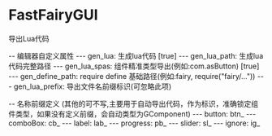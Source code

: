 # FastFairyGUI

导出Lua代码

-- 编辑器自定义属性
--- gen_lua: 生成lua代码 [true]
--- gen_lua_path: 生成lua代码完整路径
--- gen_lua_spas: 组件精准类型导出(例如:com.asButton) [true]
--- gen_define_path: require define 基础路径(例如:fairy, require("fairy/..."))
--- gen_lua_prefix: 导出文件名前缀标识(可忽略此项)

-- 名称前缀定义 (其他的可不写,主要用于自动导出代码，作为标识，准确锁定组件类型，如果没有定义前缀，会自动类型为GComponent)
--- button: btn_
--- comboBox: cb_
--- label: lab_
--- progress: pb_
--- slider: sl_
--- ignore: ig_

